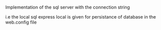 Implementation of the sql server with the connection string
<add name="DBConnectionString"
    connectionString="Data Source=(LocalDb)\MSSQLLocalDB;Initial Catalog=UrlDb;Integrated Security=true"
    providerName="System.Data.SqlClient"/>
   
i.e the local sql express local is given for persistance of database  in the web.config file
    
